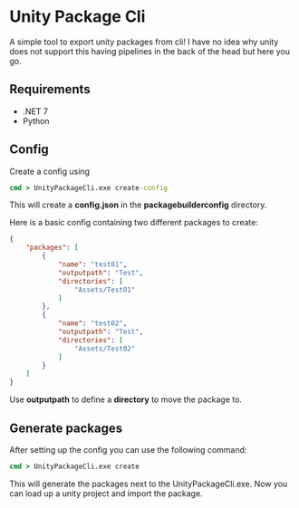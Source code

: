 # Unity Package Cli
A simple tool to export unity packages from cli! I have no idea why unity does not support this having pipelines in the back of the head but here you go.


## Requirements
- .NET 7
- Python


## Config
Create a config using

```cmd
cmd > UnityPackageCli.exe create-config
```
This will create a **config.json** in the **packagebuilderconfig** directory.

Here is a basic config containing two different packages to create:

```json
{
    "packages": [
        {
            "name": "test01",
            "outputpath": "Test",
            "directories": [
                "Assets/Test01"
            ]
        },
        {
            "name": "test02",
            "outputpath": "Test",
            "directories": [
                "Assets/Test02"
            ]
        }
    ]
}
```

Use **outputpath** to define a **directory** to move the package to.

## Generate packages
After setting up the config you can use the following command:

```cmd
cmd > UnityPackageCli.exe create
```

This will generate the packages next to the UnityPackageCli.exe.
Now you can load up a unity project and import the package.
